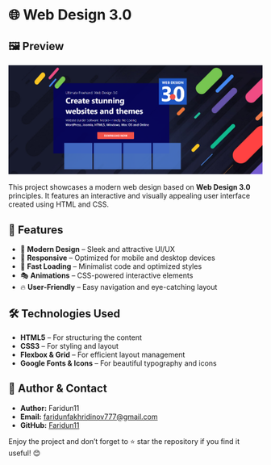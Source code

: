 # 🌐 Web Design 3.0

## 🖼 Preview
![Web Design 3.0](scr/img/web-design.png)

This project showcases a modern web design based on **Web Design 3.0** principles. It features an interactive and visually appealing user interface created using HTML and CSS.

## 📌 Features
- 🎨 **Modern Design** – Sleek and attractive UI/UX
- 📱 **Responsive** – Optimized for mobile and desktop devices
- 🚀 **Fast Loading** – Minimalist code and optimized styles
- 🎭 **Animations** – CSS-powered interactive elements
- 🔥 **User-Friendly** – Easy navigation and eye-catching layout

## 🛠 Technologies Used
- **HTML5** – For structuring the content
- **CSS3** – For styling and layout
- **Flexbox & Grid** – For efficient layout management
- **Google Fonts & Icons** – For beautiful typography and icons

## 🎯 Author & Contact
- **Author:**  Faridun11
- **Email:** faridunfakhridinov777@gmail.com
- **GitHub:** [Faridun11](https://github.com/Faridun11)

Enjoy the project and don’t forget to ⭐ star the repository if you find it useful! 😊
